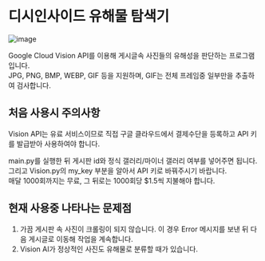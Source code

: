 # 디시인사이드 유해물 탐색기  
![image](https://user-images.githubusercontent.com/50689611/125586980-52466ae2-a6a1-4acc-818f-aa793dc58c1f.png)

Google Cloud Vision API를 이용해 게시글속 사진들의 유해성을 판단하는 프로그램입니다.  
JPG, PNG, BMP, WEBP, GIF 등을 지원하며, GIF는 전체 프레임중 일부만을 추출하여 검사합니다.    

## 처음 사용시 주의사항  
Vision API는 유료 서비스이므로 직접 구글 클라우드에서 결제수단을 등록하고 API 키를 발급받아 사용하여야 합니다.    

main.py를 실행한 뒤 게시판 id와 정식 갤러리/마이너 갤러리 여부를 넣어주면 됩니다.  
그리고 Vision.py의 my_key 부분을 알아서 API 키로 바꿔주시기 바랍니다.    
매달 1000회까지는 무료, 그 뒤로는 1000회당 $1.5씩 지불해야 합니다.  
## 현재 사용중 나타나는 문제점  
1. 가끔 게시판 속 사진이 크롤링이 되지 않습니다. 이 경우 Error 메시지를 보낸 뒤 다음 게시글로 이동해 작업을 계속합니다.
2. Vision AI가 정상적인 사진도 유해물로 분류할 때가 있습니다.
